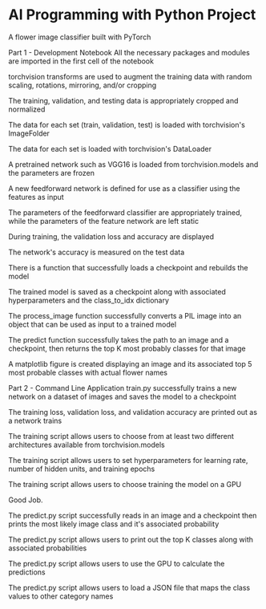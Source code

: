 # AI Programming with Python Project

A flower image classifier built with PyTorch


Part 1 - Development Notebook
All the necessary packages and modules are imported in the first cell of the notebook

torchvision transforms are used to augment the training data with random scaling, rotations, mirroring, and/or cropping

The training, validation, and testing data is appropriately cropped and normalized

The data for each set (train, validation, test) is loaded with torchvision's ImageFolder

The data for each set is loaded with torchvision's DataLoader

A pretrained network such as VGG16 is loaded from torchvision.models and the parameters are frozen

A new feedforward network is defined for use as a classifier using the features as input

The parameters of the feedforward classifier are appropriately trained, while the parameters of the feature network are left static

During training, the validation loss and accuracy are displayed

The network's accuracy is measured on the test data

There is a function that successfully loads a checkpoint and rebuilds the model

The trained model is saved as a checkpoint along with associated hyperparameters and the class_to_idx dictionary

The process_image function successfully converts a PIL image into an object that can be used as input to a trained model

The predict function successfully takes the path to an image and a checkpoint, then returns the top K most probably classes for that image

A matplotlib figure is created displaying an image and its associated top 5 most probable classes with actual flower names



Part 2 - Command Line Application
train.py successfully trains a new network on a dataset of images and saves the model to a checkpoint

The training loss, validation loss, and validation accuracy are printed out as a network trains

The training script allows users to choose from at least two different architectures available from torchvision.models

The training script allows users to set hyperparameters for learning rate, number of hidden units, and training epochs

The training script allows users to choose training the model on a GPU

Good Job.

The predict.py script successfully reads in an image and a checkpoint then prints the most likely image class and it's associated probability

The predict.py script allows users to print out the top K classes along with associated probabilities

The predict.py script allows users to use the GPU to calculate the predictions

The predict.py script allows users to load a JSON file that maps the class values to other category names
